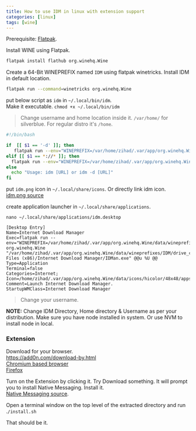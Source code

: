 ```yaml
---
title: How to use IDM in linux with extension support
categories: [linux]
tags: [wine]
---
```


Prerequisite: [Flatpak](https://flatpak.org/setup/).  

Install WINE using Flatpak.  
```bash
flatpak install flathub org.winehq.Wine
```

Create a 64-Bit WINEPREFIX named `IDM` using flatpak winetricks. Install IDM in default location.  

```bash
flatpak run --command=winetricks org.winehq.Wine
```

put below script as `idm` in `~/.local/bin/idm`.  
Make it executable. `chmod +x ~/.local/bin/idm`  
> Change username and home location inside it.  `/var/home/` for silverblue. For regular distro it's `/home`.  

```bash
#!/bin/bash

if  [[ $1 == '-d' ]]; then
   flatpak run --env="WINEPREFIX=/var/home/zihad/.var/app/org.winehq.Wine/data/wineprefixes/IDM/" org.winehq.Wine "/var/home/zihad/.var/app/org.winehq.Wine/data/wineprefixes/IDM/drive_c/Program Files (x86)/Internet Download Manager/IDMan.exe" /d "$2"
elif [[ $1 == *://* ]]; then
  flatpak run --env="WINEPREFIX=/var/home/zihad/.var/app/org.winehq.Wine/data/wineprefixes/IDM/" org.winehq.Wine "/var/home/zihad/.var/app/org.winehq.Wine/data/wineprefixes/IDM/drive_c/Program Files (x86)/Internet Download Manager/IDMan.exe" /d "$1"
else
  echo "Usage: idm [URL] or idm -d [URL]"
fi
```

put `idm.png` icon in `~/.local/share/icons`. Or directly link idm icon.   
[idm.png source](https://github.com/tazihad/idm-linux)

create application launcher in `~/.local/share/applications`.

`nano ~/.local/share/applications/idm.desktop`  

```desktop
[Desktop Entry]
Name=Internet Download Manager
Exec=flatpak run --env="WINEPREFIX=/var/home/zihad/.var/app/org.winehq.Wine/data/wineprefixes/IDM/" org.winehq.Wine "/var/home/zihad/.var/app/org.winehq.Wine/data/wineprefixes/IDM/drive_c/Program Files (x86)/Internet Download Manager/IDMan.exe" @@u %U @@
Type=Application
Terminal=false
Categories=Internet;
Icon=/home/zihad/.var/app/org.winehq.Wine/data/icons/hicolor/48x48/apps/2829_IDMan.0.png
Comment=Launch Internet Download Manager.
StartupWMClass=Internet Download Manager
```  
> Change your username.

**NOTE:** Change IDM Directory, Home directory & Username as per your distribution. Make sure you have node installed in system. Or use NVM to install node in local.


### Extension

Download for your browser.  
https://add0n.com/download-by.html  
[Chromium based browser](https://chrome.google.com/webstore/detail/download-by-idm/lgbipmmmnjifkiiikaffhceflifbmhib)  
[Firefox](https://addons.mozilla.org/en-US/firefox/addon/download-by-idm/)  

Turn on the Extension by clicking it. Try Download something. It will prompt you to install Native Messaging. Install it.  
[Native Messaging source](https://github.com/Emano-Waldeck/native-client/releases/tag/0.1.5).  

Open a terminal window on the top level of the extracted directory and run .`/install.sh`

That should be it.
